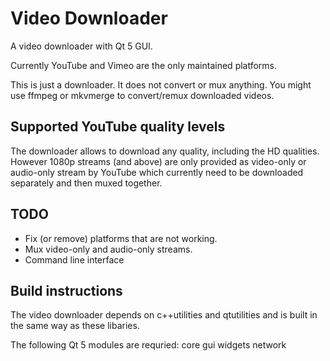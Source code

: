 # Video Downloader
A video downloader with Qt 5 GUI.

Currently YouTube and Vimeo are the only maintained platforms.

This is just a downloader. It does not convert or mux anything. You might use
ffmpeg or mkvmerge to convert/remux downloaded videos.

## Supported YouTube quality levels

The downloader allows to download any quality, including the HD qualities. However
1080p streams (and above) are only provided as video-only or audio-only stream
by YouTube which currently need to be downloaded separately and then muxed together.

## TODO
 * Fix (or remove) platforms that are not working.
 * Mux video-only and audio-only streams.
 * Command line interface

## Build instructions
The video downloader depends on c++utilities and qtutilities and is built in the same way as these libaries.

The following Qt 5 modules are requried: core gui widgets network
